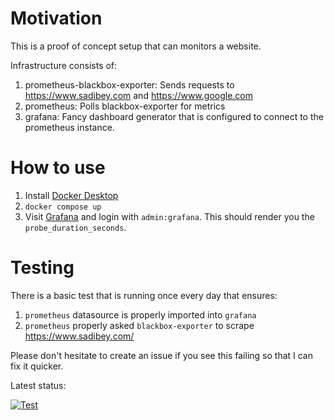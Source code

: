 # Motivation

This is a proof of concept setup that can monitors a website.

Infrastructure consists of:

1. prometheus-blackbox-exporter: Sends requests to https://www.sadibey.com and https://www.google.com
1. prometheus: Polls blackbox-exporter for metrics
1. grafana: Fancy dashboard generator that is configured to connect to the prometheus instance.

# How to use

1. Install [Docker Desktop](https://www.docker.com/products/docker-desktop)
1. `docker compose up`
1. Visit [Grafana](http://localhost:3000/explore?orgId=1&left=%5B%22now-5m%22,%22now%22,%22Prometheus%22,%7B%22exemplar%22:true,%22expr%22:%22probe_duration_seconds%22,%22hide%22:false%7D%5D) and login with `admin:grafana`. This should render you the `probe_duration_seconds`.


# Testing

There is a basic test that is running once every day that ensures:
1. `prometheus` datasource is properly imported into `grafana`
1. `prometheus` properly asked `blackbox-exporter` to scrape https://www.sadibey.com/

Please don't hesitate to create an issue if you see this failing so that I can fix it quicker.

Latest status:

[![Test](https://github.com/canburak/prometheus-poc/actions/workflows/test.yml/badge.svg)](https://github.com/canburak/prometheus-poc/actions/workflows/test.yml)
